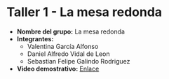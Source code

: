 # Taller 1 - La mesa redonda

- **Nombre del grupo:** La mesa redonda
- **Integrantes:**
    - Valentina García Alfonso
    - Daniel Alfredo Vidal de Leon
    - Sebastian Felipe Galindo Rodriguez
- **Video demostrativo:** [Enlace](https://youtu.be/-mo9-H6L054)
